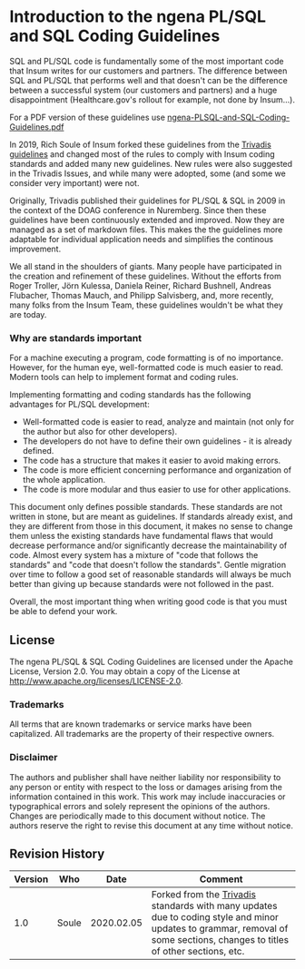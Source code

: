 # Introduction to the ngena PL/SQL and SQL Coding Guidelines

SQL and PL/SQL code is fundamentally some of the most important code that Insum writes for our customers and partners. The difference between SQL and PL/SQL that performs well and that doesn't can be the difference between a successful system (our customers and partners) and a huge disappointment (Healthcare.gov's rollout for example, not done by Insum...).

For a PDF version of these guidelines use [ngena-PLSQL-and-SQL-Coding-Guidelines.pdf](https://github.com/neilfernandez/plsql-and-sql-coding-guidelines/raw/master/ngena-PLSQL-and-SQL-Coding-Guidelines.pdf)

In 2019, Rich Soule of Insum forked these guidelines from the [Trivadis guidelines](https://trivadis.github.io/plsql-and-sql-coding-guidelines/) and changed most of the rules to comply with Insum coding standards and added many new guidelines. New rules were also suggested in the Trivadis Issues, and while many were adopted, some (and some we consider very important) were not.

Originally, Trivadis published their guidelines for PL/SQL &amp; SQL in 2009 in the context of the DOAG conference in Nuremberg. Since then these guidelines have been continuously extended and improved. Now they are managed as a set of markdown files. This makes the the guidelines more adaptable for individual application needs and simplifies the continous improvement.

We all stand in the shoulders of giants. Many people have participated in the creation and refinement of these guidelines. Without the efforts from Roger Troller, Jörn Kulessa, Daniela Reiner, Richard Bushnell, Andreas Flubacher, Thomas Mauch, and Philipp Salvisberg, and, more recently, many folks from the Insum Team, these guidelines wouldn't be what they are today.

### Why are standards important

For a machine executing a program, code formatting is of no importance. However, for the human eye, well-formatted code is much easier to read. Modern tools can help to implement format and coding rules.

Implementing formatting and coding standards has the following advantages for PL/SQL development:

* Well-formatted code is easier to read, analyze and maintain (not only for the author but also for other developers).
* The developers do not have to define their own guidelines - it is already defined.
* The code has a structure that makes it easier to avoid making errors.
* The code is more efficient concerning performance and organization of the whole application.
* The code is more modular and thus easier to use for other applications.

This document only defines possible standards. These standards are not written in stone, but are meant as guidelines. If standards already exist, and they are different from those in this document, it makes no sense to change them unless the existing standards have fundamental flaws that would decrease performance and/or significantly decrease the maintainability of code. Almost every system has a mixture of "code that follows the standards" and "code that doesn't follow the standards". Gentle migration over time to follow a good set of reasonable standards will always be much better than giving up because standards were not followed in the past.

Overall, the most important thing when writing good code is that you must be able to defend your work.

## License

The ngena PL/SQL &amp; SQL Coding Guidelines are licensed under the Apache License, Version 2.0. You may obtain a copy of the License at <http://www.apache.org/licenses/LICENSE-2.0>.

### Trademarks

All terms that are known trademarks or service marks have been capitalized. All trademarks are the property of their respective owners.

### Disclaimer

The authors and publisher shall have neither liability nor responsibility to any person or entity with respect to the loss or damages arising from the information contained in this work. This work may include inaccuracies or typographical errors and solely represent the opinions of the authors. Changes are periodically made to this document without notice. The authors reserve the right to revise this document at any time without notice.

## Revision History

Version | Who         | Date         | Comment
--------|-------------|--------------|--------
1.0     | Soule       | 2020.02.05   | Forked from the [Trivadis](https://trivadis.github.io/plsql-and-sql-coding-guidelines/) standards with many updates due to coding style and minor updates to grammar, removal of some sections, changes to titles of other sections, etc.

